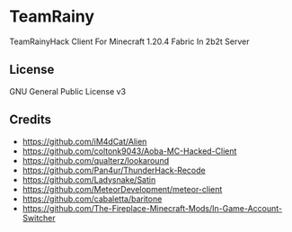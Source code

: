 # TeamRainy
TeamRainyHack Client For Minecraft 1.20.4 Fabric In 2b2t Server
## License
GNU General Public License v3
## Credits
- https://github.com/iM4dCat/Alien
- https://github.com/coltonk9043/Aoba-MC-Hacked-Client
- https://github.com/qualterz/lookaround
- https://github.com/Pan4ur/ThunderHack-Recode
- https://github.com/Ladysnake/Satin
- https://github.com/MeteorDevelopment/meteor-client
- https://github.com/cabaletta/baritone
- https://github.com/The-Fireplace-Minecraft-Mods/In-Game-Account-Switcher
